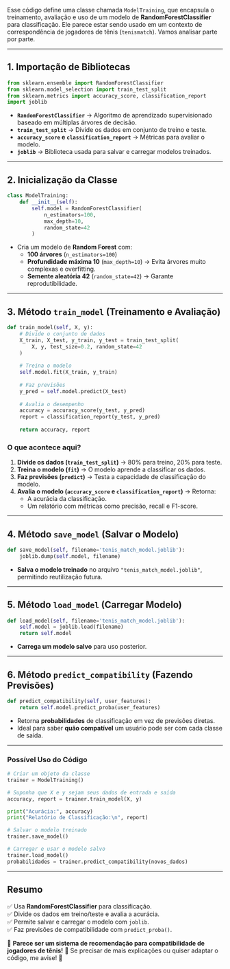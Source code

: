Esse código define uma classe chamada `ModelTraining`, que encapsula o treinamento, avaliação e uso de um modelo de **RandomForestClassifier** para classificação. Ele parece estar sendo usado em um contexto de correspondência de jogadores de tênis (`tenismatch`). Vamos analisar parte por parte.

---

## **1. Importação de Bibliotecas**
```python
from sklearn.ensemble import RandomForestClassifier
from sklearn.model_selection import train_test_split
from sklearn.metrics import accuracy_score, classification_report
import joblib
```
- **`RandomForestClassifier`** → Algoritmo de aprendizado supervisionado baseado em múltiplas árvores de decisão.
- **`train_test_split`** → Divide os dados em conjunto de treino e teste.
- **`accuracy_score` e `classification_report`** → Métricas para avaliar o modelo.
- **`joblib`** → Biblioteca usada para salvar e carregar modelos treinados.

---

## **2. Inicialização da Classe**
```python
class ModelTraining:
    def __init__(self):
        self.model = RandomForestClassifier(
            n_estimators=100,
            max_depth=10,
            random_state=42
        )
```
- Cria um modelo de **Random Forest** com:
  - **100 árvores** (`n_estimators=100`)
  - **Profundidade máxima 10** (`max_depth=10`) → Evita árvores muito complexas e overfitting.
  - **Semente aleatória 42** (`random_state=42`) → Garante reprodutibilidade.

---

## **3. Método `train_model` (Treinamento e Avaliação)**
```python
def train_model(self, X, y):
    # Divide o conjunto de dados
    X_train, X_test, y_train, y_test = train_test_split(
        X, y, test_size=0.2, random_state=42
    )
    
    # Treina o modelo
    self.model.fit(X_train, y_train)
    
    # Faz previsões
    y_pred = self.model.predict(X_test)
    
    # Avalia o desempenho
    accuracy = accuracy_score(y_test, y_pred)
    report = classification_report(y_test, y_pred)
    
    return accuracy, report
```
### O que acontece aqui?
1. **Divide os dados (`train_test_split`)** → 80% para treino, 20% para teste.
2. **Treina o modelo (`fit`)** → O modelo aprende a classificar os dados.
3. **Faz previsões (`predict`)** → Testa a capacidade de classificação do modelo.
4. **Avalia o modelo (`accuracy_score` e `classification_report`)** → Retorna:
   - A acurácia da classificação.
   - Um relatório com métricas como precisão, recall e F1-score.

---

## **4. Método `save_model` (Salvar o Modelo)**
```python
def save_model(self, filename='tenis_match_model.joblib'):
    joblib.dump(self.model, filename)
```
- **Salva o modelo treinado** no arquivo `"tenis_match_model.joblib"`, permitindo reutilização futura.

---

## **5. Método `load_model` (Carregar Modelo)**
```python
def load_model(self, filename='tenis_match_model.joblib'):
    self.model = joblib.load(filename)
    return self.model
```
- **Carrega um modelo salvo** para uso posterior.

---

## **6. Método `predict_compatibility` (Fazendo Previsões)**
```python
def predict_compatibility(self, user_features):
    return self.model.predict_proba(user_features)
```
- Retorna **probabilidades** de classificação em vez de previsões diretas.
- Ideal para saber **quão compatível** um usuário pode ser com cada classe de saída.

---

### **Possível Uso do Código**
```python
# Criar um objeto da classe
trainer = ModelTraining()

# Suponha que X e y sejam seus dados de entrada e saída
accuracy, report = trainer.train_model(X, y)

print("Acurácia:", accuracy)
print("Relatório de Classificação:\n", report)

# Salvar o modelo treinado
trainer.save_model()

# Carregar e usar o modelo salvo
trainer.load_model()
probabilidades = trainer.predict_compatibility(novos_dados)
```

---

## **Resumo**
✅ Usa **RandomForestClassifier** para classificação.  
✅ Divide os dados em treino/teste e avalia a acurácia.  
✅ Permite salvar e carregar o modelo com `joblib`.  
✅ Faz previsões de compatibilidade com `predict_proba()`.  

📌 **Parece ser um sistema de recomendação para compatibilidade de jogadores de tênis!** 🎾 Se precisar de mais explicações ou quiser adaptar o código, me avise! 🚀